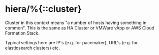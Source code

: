 # hiera/%{::cluster}

Cluster in this context means "a number of hosts having something in common". 
This is the same as HA Cluster or VMWare vApp or AWS Cloud Formation Stack. 

Typical settings here are IP's (e.g. for pacemaker), URL's (e.g. for elasticsearch
clusters) etc.